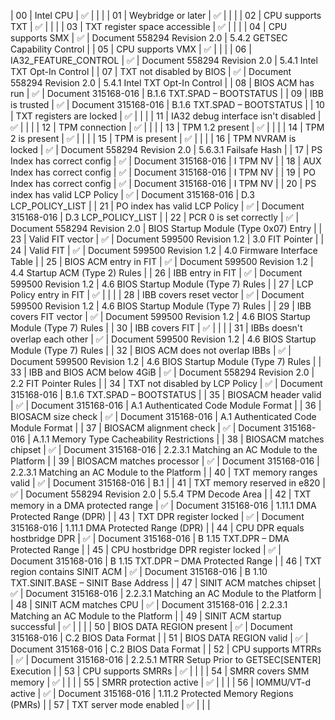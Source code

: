 | 00 | Intel CPU                                        | :white_check_mark:     |                              |                                                          |
| 01 | Weybridge or later                               | :white_check_mark:     |                              |                                                          |
| 02 | CPU supports TXT                                 | :white_check_mark:     |                              |                                                          |
| 03 | TXT register space accessible                    | :white_check_mark:     |                              |                                                          |
| 04 | CPU supports SMX                                 | :white_check_mark:     | Document 558294 Revision 2.0 | 5.4.2 GETSEC Capability Control                          |
| 05 | CPU supports VMX                                 | :white_check_mark:     |                              |                                                          |
| 06 | IA32_FEATURE_CONTROL                             | :white_check_mark:     | Document 558294 Revision 2.0 | 5.4.1 Intel TXT Opt-In Control                           |
| 07 | TXT not disabled by BIOS                         | :white_check_mark:     | Document 558294 Revision 2.0 | 5.4.1 Intel TXT Opt-In Control                           |
| 08 | BIOS ACM has run                                 | :white_check_mark:     | Document 315168-016          | B.1.6 TXT.SPAD – BOOTSTATUS                              |
| 09 | IBB is trusted                                   | :white_check_mark:     | Document 315168-016          | B.1.6 TXT.SPAD – BOOTSTATUS                              |
| 10 | TXT registers are locked                         | :white_check_mark:     |                              |                                                          |
| 11 | IA32 debug interface isn't disabled              | :white_check_mark:     |                              |                                                          |
| 12 | TPM connection                                   | :white_check_mark:     |                              |                                                          |
| 13 | TPM 1.2 present                                  | :white_check_mark:     |                              |                                                          |
| 14 | TPM 2 is present                                 | :white_check_mark:     |                              |                                                          |
| 15 | TPM is present                                   | :white_check_mark:     |                              |                                                          |
| 16 | TPM NVRAM is locked                              | :white_check_mark:     | Document 558294 Revision 2.0 | 5.6.3.1 Failsafe Hash                                    |
| 17 | PS Index has correct config                      | :white_check_mark:     | Document 315168-016          | I TPM NV                                                 |
| 18 | AUX Index has correct config                     | :white_check_mark:     | Document 315168-016          | I TPM NV                                                 |
| 19 | PO Index has correct config                      | :white_check_mark:     | Document 315168-016          | I TPM NV                                                 |
| 20 | PS index has valid LCP Policy                    | :white_check_mark:     | Document 315168-016          | D.3 LCP_POLICY_LIST                                      |
| 21 | PO index has valid LCP Policy                    | :white_check_mark:     | Document 315168-016          | D.3 LCP_POLICY_LIST                                      |
| 22 | PCR 0 is set correctly                           | :white_check_mark:     | Document 558294 Revision 2.0 | BIOS Startup Module (Type 0x07) Entry                    |
| 23 | Valid FIT vector                                 | :white_check_mark:     | Document 599500 Revision 1.2 | 3.0 FIT Pointer                                          |
| 24 | Valid FIT                                        | :white_check_mark:     | Document 599500 Revision 1.2 | 4.0 Firmware Interface Table                             |
| 25 | BIOS ACM entry in FIT                            | :white_check_mark:     | Document 599500 Revision 1.2 | 4.4 Startup ACM (Type 2) Rules                           |
| 26 | IBB entry in FIT                                 | :white_check_mark:     | Document 599500 Revision 1.2 | 4.6 BIOS Startup Module (Type 7) Rules                   |
| 27 | LCP Policy entry in FIT                          | :white_check_mark:     |                              |                                                          |
| 28 | IBB covers reset vector                          | :white_check_mark:     | Document 599500 Revision 1.2 | 4.6 BIOS Startup Module (Type 7) Rules                   |
| 29 | IBB covers FIT vector                            | :white_check_mark:     | Document 599500 Revision 1.2 | 4.6 BIOS Startup Module (Type 7) Rules                   |
| 30 | IBB covers FIT                                   | :white_check_mark:     |                              |                                                          |
| 31 | IBBs doesn't overlap each other                  | :white_check_mark:     | Document 599500 Revision 1.2 | 4.6 BIOS Startup Module (Type 7) Rules                   |
| 32 | BIOS ACM does not overlap IBBs                   | :white_check_mark:     | Document 599500 Revision 1.2 | 4.6 BIOS Startup Module (Type 7) Rules                   |
| 33 | IBB and BIOS ACM below 4GiB                      | :white_check_mark:     | Document 558294 Revision 2.0 | 2.2 FIT Pointer Rules                                    |
| 34 | TXT not disabled by LCP Policy                   | :white_check_mark:     | Document 315168-016          | B.1.6 TXT.SPAD – BOOTSTATUS                              |
| 35 | BIOSACM header valid                             | :white_check_mark:     | Document 315168-016          | A.1 Authenticated Code Module Format                     |
| 36 | BIOSACM size check                               | :white_check_mark:     | Document 315168-016          | A.1 Authenticated Code Module Format                     |
| 37 | BIOSACM alignment check                          | :white_check_mark:     | Document 315168-016          | A.1.1 Memory Type Cacheability Restrictions              |
| 38 | BIOSACM matches chipset                          | :white_check_mark:     | Document 315168-016          | 2.2.3.1 Matching an AC Module to the Platform            |
| 39 | BIOSACM matches processor                        | :white_check_mark:     | Document 315168-016          | 2.2.3.1 Matching an AC Module to the Platform            |
| 40 | TXT memory ranges valid                          | :white_check_mark:     | Document 315168-016          | B.1                                                      |
| 41 | TXT memory reserved in e820                      | :white_check_mark:     | Document 558294 Revision 2.0 | 5.5.4 TPM Decode Area                                    |
| 42 | TXT memory in a DMA protected range              | :white_check_mark:     | Document 315168-016          | 1.11.1 DMA Protected Range (DPR)                         |
| 43 | TXT DPR register locked                          | :white_check_mark:     | Document 315168-016          | 1.11.1 DMA Protected Range (DPR)                         |
| 44 | CPU DPR equals hostbridge DPR                    | :white_check_mark:     | Document 315168-016          | B 1.15 TXT.DPR – DMA Protected Range                     |
| 45 | CPU hostbridge DPR register locked               | :white_check_mark:     | Document 315168-016          | B 1.15 TXT.DPR – DMA Protected Range                     |
| 46 | TXT region contains SINIT ACM                    | :white_check_mark:     | Document 315168-016          | B 1.10 TXT.SINIT.BASE – SINIT Base Address               |
| 47 | SINIT ACM matches chipset                        | :white_check_mark:     | Document 315168-016          | 2.2.3.1 Matching an AC Module to the Platform            |
| 48 | SINIT ACM matches CPU                            | :white_check_mark:     | Document 315168-016          | 2.2.3.1 Matching an AC Module to the Platform            |
| 49 | SINIT ACM startup successful                     | :white_check_mark:     |                              |                                                          |
| 50 | BIOS DATA REGION present                         | :white_check_mark:     | Document 315168-016          | C.2 BIOS Data Format                                     |
| 51 | BIOS DATA REGION valid                           | :white_check_mark:     | Document 315168-016          | C.2 BIOS Data Format                                     |
| 52 | CPU supports MTRRs                               | :white_check_mark:     | Document 315168-016          | 2.2.5.1 MTRR Setup Prior to GETSEC[SENTER] Execution     |
| 53 | CPU supports SMRRs                               | :white_check_mark:     |                              |                                                          |
| 54 | SMRR covers SMM memory                           | :white_check_mark:     |                              |                                                          |
| 55 | SMRR protection active                           | :white_check_mark:     |                              |                                                          |
| 56 | IOMMU/VT-d active                                | :white_check_mark:     | Document 315168-016          | 1.11.2 Protected Memory Regions (PMRs)                   |
| 57 | TXT server mode enabled                          | :white_check_mark:     |                              |                                                          |
